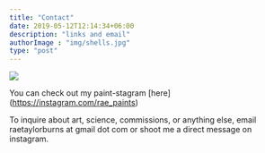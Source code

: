 ```yaml
---
title: "Contact"
date: 2019-05-12T12:14:34+06:00
description: "links and email"
authorImage : "img/shells.jpg"
type: "post"
---
```


![](/img/shells.jpg)


You can check out  my paint-stagram [here] (https://instagram.com/rae_paints)

To inquire about art, science, commissions, or anything else, email raetaylorburns at gmail dot com or shoot me a direct message on instagram.